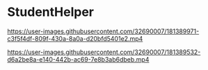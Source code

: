 # StudentHelper

https://user-images.githubusercontent.com/32690007/181389971-c3f5f4df-809f-430a-8a0a-d20bfd5401e2.mp4


https://user-images.githubusercontent.com/32690007/181389532-d6a2be8a-e140-442b-ac69-7e8b3ab6dbeb.mp4
